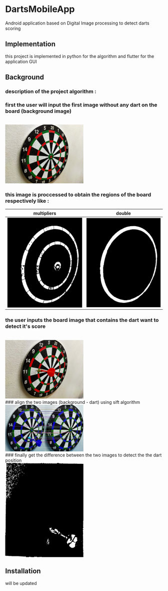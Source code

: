 # DartsMobileApp
Android application based on Digital Image processing to detect darts scoring 

## Implementation
this project is implemented in python for the algorithm and flutter for the application GUI

## Background 
### description of the project algorithm :
### first the user will input the first image without any dart on the board (background image)
<br>
<img src="test_images/dartBoard1.jpg" width="250">

### this image is proccessed to obtain the regions of the board respectively like : 
|multipliers |double       |
|------------|-------------|
|<img src="debug_images/multipliers regions.jpg" width="250">|<img src="debug_images/double regions.jpg" width="250">|
### the user inputs the board image that contains the dart want to detect it's score 
<br>
<img src="test_images/dart11.jpg" width="250">
<br>
### align the two images (background - dart) using sift algorithm 
<br>
<img src="debug_images/matches.jpg" width="250">
<br>
### finally get the difference between the two images to detect the the dart position 
<br>
<img src="debug_images/diff image.jpg" width="250">
<br>












## Installation
will be updated 









